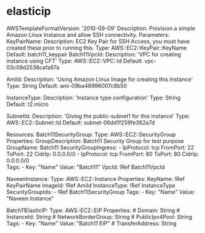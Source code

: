 # elasticip
AWSTemplateFormatVersion: '2010-09-09'
Description: Provision a simple Amazon Linux Instance and allow SSH connectivity.
Parameters:
  KeyPairName:
    Description: EC2 Key Pair for SSH Access, you must have created these prior to
      running this.
    Type: AWS::EC2::KeyPair::KeyName
    Default: batch11_keypair
  Batch11VpcId:
    Description: 'VPC for creating instance using CFT'
    Type: AWS::EC2::VPC::Id
    Default: vpc-03c09d2538cafa97a

  AmiId:
    Description: 'Using Amazon Linux Image for creating this Instance'
    Type: String
    Default: ami-09ba48996007c8b50

  InstanceType:
    Description: 'Instance type configuration'
    Type: String
    Default: t2.micro

  SubnetId:
    Description: 'Giving the public-subnet1 for this instance'
    Type: AWS::EC2::Subnet::Id
    Default: subnet-06dd1f259fe362a7d  
    
Resources:
  Batch11SecurityGroup:
      Type: AWS::EC2::SecurityGroup
      Properties: 
        GroupDescription: Batch11 Security Group for test purpose
        GroupName: Batch11
        SecurityGroupIngress: 
          - IpProtocol: tcp
            FromPort: 22
            ToPort: 22
            CidrIp: 0.0.0.0/0
          - IpProtocol: tcp
            FromPort: 80
            ToPort: 80
            CidrIp: 0.0.0.0/0   
        Tags:
          - Key: "Name"
            Value: "Batch11"
        VpcId: !Ref Batch11VpcId
         
  NaveenInstance:
      Type: AWS::EC2::Instance
      Properties:
        KeyName: !Ref KeyPairName
        ImageId: !Ref AmiId
        InstanceType: !Ref InstanceType
        SecurityGroupIds: 
          - !Ref Batch11SecurityGroup
        Tags:
          - Key: "Name"
            Value: "Naveen Instance" 
            
  Batch11ElasticIP:
      Type: AWS::EC2::EIP
      Properties: 
        # Domain: String
        # InstanceId: String
        # NetworkBorderGroup: String
        # PublicIpv4Pool: String
        Tags: 
          - Key: "Name"
            Value: "Batch11 EIP" 
        # TransferAddress: String
